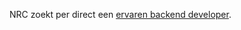 NRC zoekt per direct een [ervaren backend developer](https://github.com/nrcmedia/nrc-zoekt-developer/blob/master/web-developer.md).
